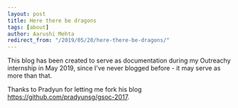 ```yaml
---
layout: post
title: Here there be dragons
tags: [about]
author: Aarushi Mehta
redirect_from: "/2019/05/20/here-there-be-dragons/"
---
```


This blog has been created to serve as
documentation during my Outreachy internship in May 2019, since I've never blogged before - it may serve as more than that.

Thanks to Pradyun for letting me fork his blog <https://github.com/pradyunsg/gsoc-2017>.
